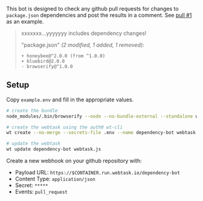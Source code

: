 This bot is designed to check any github pull requests for changes to `package.json` dependencies and post the results in a comment. See [pull #1](https://github.com/cody-greene/dependency-bot/pull/1) as an example.

> xxxxxxx...yyyyyyy includes dependency changes!
>
> "package.json" *(2 modified, 1 added, 1 removed)*:
> ```
> + honeybee@^2.0.0 (from ^1.0.0)
> + bluebird@2.0.0
> - browserify@^1.0.0
> ```

## Setup
Copy `example.env` and fill in the appropriate values.

```bash
# create the bundle
node_modules/.bin/browserify --node --no-bundle-external --standalone wt src/index.js >webtask.js

# create the webtask using the auth0 wt-cli
wt create --no-merge --secrets-file .env --name dependency-bot webtask.js

# update the webtask
wt update dependency-bot webtask.js
```

Create a new webhook on your github repository with:
- Payload URL: `https://$CONTAINER.run.webtask.io/dependency-bot`
- Content Type: `application/json`
- Secret: `*****`
- Events: `pull_request`
